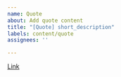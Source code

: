 ```yaml
---
name: Quote
about: Add quote content
title: "[Quote] short_description"
labels: content/quote
assignees: ''

---
```


[Link]()
